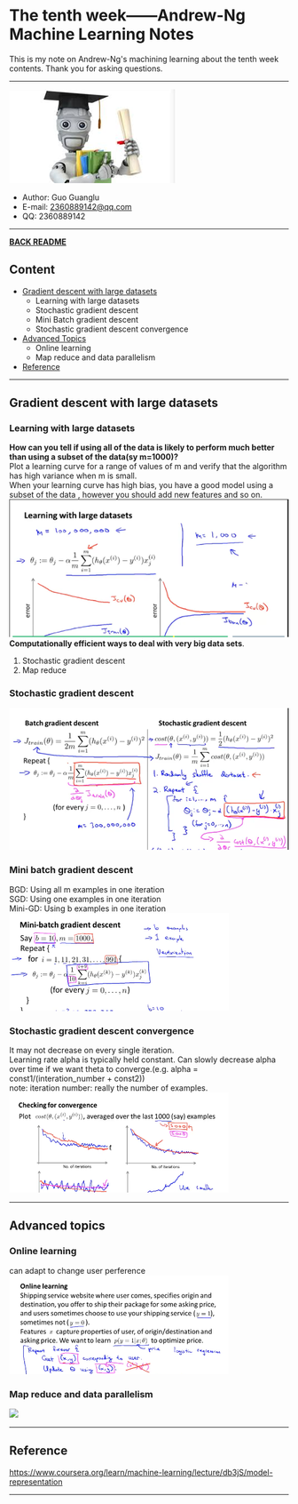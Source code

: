 # The tenth week——Andrew-Ng Machine Learning Notes  
This is my note on Andrew-Ng's machining learning about the tenth week contents. Thank you for asking questions.

***
[![](/picture/the_first_week/fig_ML.jpg)][Andrew-Ng-coursera]  
- Author: Guo Guanglu  
- E-mail: 2360889142@qq.com
- QQ: 2360889142  

*** 
[**BACK README**](README.md)  

## Content  
* [Gradient descent with large datasets](#gradient-descent-with-large-datasets)
	* Learning with large datasets
	* Stochastic gradient descent  
  	* Mini Batch gradient descent  
  	* Stochastic gradient descent convergence    
* [Advanced Topics](#advanced-topics)  
	* Online learning    
	* Map reduce and data parallelism      
* [Reference](#reference)  

***  
Gradient descent with large datasets  
---  
### Learning with large datasets  
**How can you tell if using all of the data is likely to perform much better than using a subset of the data(sy m=1000)?**  
Plot a learning curve for a range of values of m and verify that the algorithm has high variance when m is small.  
When your learning curve has high bias, you have a good model using a subset of the data , however you should add new features and so on.  
![](/picture/the_tenth_week/large_data1.png)  
**Computationally efficient ways to deal with very big data sets**.  
1. Stochastic gradient descent  
2. Map reduce  

### Stochastic gradient descent  
![](/picture/the_tenth_week/SGD1.png)  
### Mini batch gradient descent  
BGD: Using all m examples in one iteration  
SGD: Using one examples in one iteration  
Mini-GD: Using b examples in one iteration  
![](/picture/the_tenth_week/mini_GD1.png)  
### Stochastic gradient descent convergence  
It may not decrease on every single iteration.  
Learning rate alpha is typically held constant. Can slowly decrease alpha over time if we want theta to converge.(e.g. alpha = const1/(interation_number + const2))  
note: iteration number: really the number of examples.  
![](/picture/the_tenth_week/SGD2.png)  

***  
Advanced topics  
---  
### Online learning  
can adapt to change user perference  
![](/picture/the_tenth_week/Online_learning1.png)  
### Map reduce and data parallelism  
![](/picture/the_tenth_week/map_reduce.png)  

***  
Reference  
----  
https://www.coursera.org/learn/machine-learning/lecture/db3jS/model-representation  

---------------------------------------------------------
[Andrew-Ng-coursera]:https://www.coursera.org/learn/machine-learning/lecture/db3jS/model-representation "Andrew Ng coursera"
